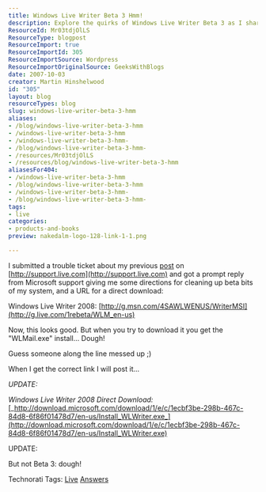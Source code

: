 ```yaml
---
title: Windows Live Writer Beta 3 Hmm!
description: Explore the quirks of Windows Live Writer Beta 3 as I share my support experience and the hunt for the correct download link. Join the conversation!
ResourceId: Mr03tdjOlLS
ResourceType: blogpost
ResourceImport: true
ResourceImportId: 305
ResourceImportSource: Wordpress
ResourceImportOriginalSource: GeeksWithBlogs
date: 2007-10-03
creator: Martin Hinshelwood
id: "305"
layout: blog
resourceTypes: blog
slug: windows-live-writer-beta-3-hmm
aliases:
- /blog/windows-live-writer-beta-3-hmm
- /windows-live-writer-beta-3-hmm
- /windows-live-writer-beta-3-hmm-
- /blog/windows-live-writer-beta-3-hmm-
- /resources/Mr03tdjOlLS
- /resources/blog/windows-live-writer-beta-3-hmm
aliasesFor404:
- /windows-live-writer-beta-3-hmm
- /blog/windows-live-writer-beta-3-hmm
- /windows-live-writer-beta-3-hmm-
- /blog/windows-live-writer-beta-3-hmm-
tags:
- live
categories:
- products-and-books
preview: nakedalm-logo-128-link-1-1.png

---
```

I submitted a trouble ticket about my previous [post](http://blog.hinshelwood.com/archive/2007/10/02/Windows-Live-Writer-Beta-3.aspx) on [http://support.live.com](http://support.live.com) and got a prompt reply from Microsoft support giving me some directions for cleaning up beta bits of my system, and a URL for a direct download:

Windows Live Writer 2008: [http://g.msn.com/4SAWLWENUS/WriterMSI](http://g.live.com/1rebeta/WLM_en-us)

Now, this looks good. But when you try to download it you get the "WLMail.exe" install... Dough!

Guess someone along the line messed up ;)

When I get the correct link I will post it...

_UPDATE:_

_Windows Live Writer 2008 Direct Download:_ [_http://download.microsoft.com/download/1/e/c/1ecbf3be-298b-467c-84d8-6f86f01478d7/en-us/Install_WLWriter.exe_](http://download.microsoft.com/download/1/e/c/1ecbf3be-298b-467c-84d8-6f86f01478d7/en-us/Install_WLWriter.exe)

UPDATE:

But not Beta 3: dough!

Technorati Tags: [Live](http://technorati.com/tags/Live) [Answers](http://technorati.com/tags/Answers)
